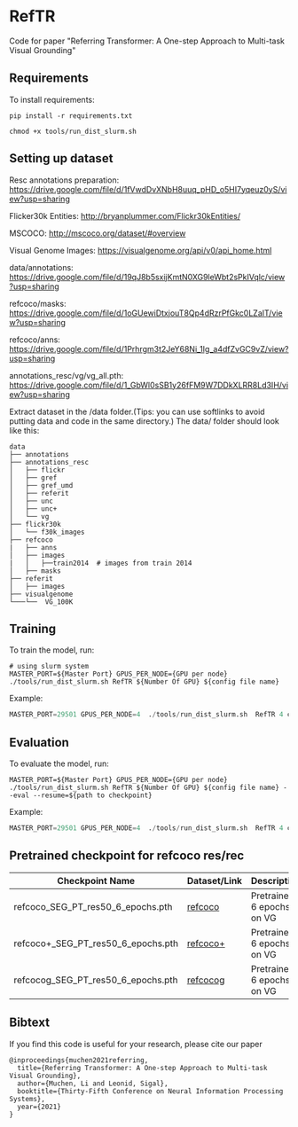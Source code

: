# RefTR

Code for paper "Referring Transformer: A One-step Approach to Multi-task Visual Grounding"

## Requirements

To install requirements:

```setup
pip install -r requirements.txt
```

```
chmod +x tools/run_dist_slurm.sh 
```

## Setting up dataset
Resc annotations preparation: https://drive.google.com/file/d/1fVwdDvXNbH8uuq_pHD_o5HI7yqeuz0yS/view?usp=sharing

Flicker30k Entities: http://bryanplummer.com/Flickr30kEntities/

MSCOCO: http://mscoco.org/dataset/#overview

Visual Genome Images: https://visualgenome.org/api/v0/api_home.html

data/annotations: https://drive.google.com/file/d/19qJ8b5sxijKmtN0XG9leWbt2sPkIVqlc/view?usp=sharing

refcoco/masks: https://drive.google.com/file/d/1oGUewiDtxjouT8Qp4dRzrPfGkc0LZaIT/view?usp=sharing

refcoco/anns: https://drive.google.com/file/d/1Prhrgm3t2JeY68Ni_1Ig_a4dfZvGC9vZ/view?usp=sharing

annotations_resc/vg/vg_all.pth: https://drive.google.com/file/d/1_GbWl0sSB1y26fFM9W7DDkXLRR8Ld3IH/view?usp=sharing

Extract dataset in the /data folder.(Tips: you can use softlinks to avoid putting data and code in the same directory.)
The data/ folder should look like this:
```
data
├── annotations
├── annotations_resc
│   ├── flickr
│   ├── gref
│   ├── gref_umd
│   ├── referit
│   ├── unc
│   ├── unc+
│   └── vg
├── flickr30k
│   └── f30k_images
├── refcoco
|   ├── anns
│   ├── images
|   │   ├──train2014  # images from train 2014
│   ├── masks
├── referit
│   ├── images
├── visualgenome
└───└──  VG_100K

```

## Training

To train the model, run:
```train
# using slurm system
MASTER_PORT=${Master Port} GPUS_PER_NODE={GPU per node} ./tools/run_dist_slurm.sh RefTR ${Number Of GPU} ${config file name}
```

Example:
```python
MASTER_PORT=29501 GPUS_PER_NODE=4  ./tools/run_dist_slurm.sh  RefTR 4 configs/flickr30k/RefTR_flickr.sh 
```

## Evaluation

To evaluate the model, run:
```eval
MASTER_PORT=${Master Port} GPUS_PER_NODE={GPU per node} ./tools/run_dist_slurm.sh RefTR ${Number Of GPU} ${config file name} --eval --resume=${path to checkpoint}
```

Example:
```python
MASTER_PORT=29501 GPUS_PER_NODE=4  ./tools/run_dist_slurm.sh  RefTR 4 configs/flickr30k/RefTR_flickr.sh --eval --resume=./exps/flickr30k/checkpoint.pth
```

## Pretrained checkpoint for refcoco res/rec
| Checkpoint Name      | Dataset/Link | Description|
| ----------- | ----------- | --- |
| refcoco_SEG_PT_res50_6_epochs.pth  | [refcoco](https://drive.google.com/file/d/151XGTlGTbwGyQ6HMEn2sTEwEeFY9Csjx/view?usp=sharing) | Pretrained 6 epochs on VG |
| refcoco+_SEG_PT_res50_6_epochs.pth | [refcoco+](https://drive.google.com/file/d/1KKd80NReZJ500G6pnY1iRXoWqhJRDn5T/view?usp=sharing) | Pretrained 6 epochs on VG |
| refcocog_SEG_PT_res50_6_epochs.pth | [refcocog](https://drive.google.com/file/d/1oStrCvyJ2KyumXciMg6n8CdvefS9Qjsi/view?usp=sharing) | Pretrained 6 epochs on VG |

## Bibtext

If you find this code is useful for your research, please cite our paper

```
@inproceedings{muchen2021referring,
  title={Referring Transformer: A One-step Approach to Multi-task Visual Grounding},
  author={Muchen, Li and Leonid, Sigal},
  booktitle={Thirty-Fifth Conference on Neural Information Processing Systems},
  year={2021}
}
